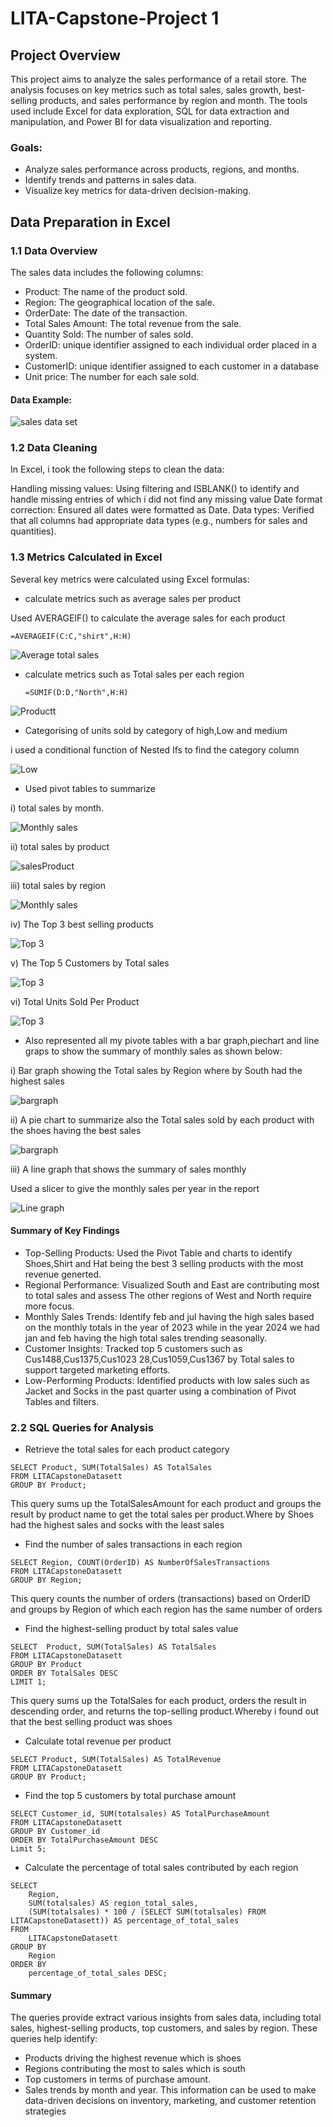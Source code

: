# LITA-Capstone-Project 1
## Project Overview
This project aims to analyze the sales performance of a retail store. The analysis focuses on key metrics such as total sales, sales growth, best-selling products, and sales performance by region and month. The tools used include Excel for data exploration, SQL for data extraction and manipulation, and Power BI for data visualization and reporting.

### Goals:
- Analyze sales performance across products, regions, and months.
- Identify trends and patterns in sales data.
- Visualize key metrics for data-driven decision-making.

## Data Preparation in Excel

### 1.1 Data Overview

The sales data includes the following columns:

- Product: The name of the product sold.
- Region: The geographical location of the sale.
- OrderDate: The date of the transaction.
- Total Sales Amount: The total revenue from the sale.
- Quantity Sold: The number of sales sold.
- OrderID: unique identifier assigned to each individual order placed in a system.
- CustomerID: unique identifier assigned to each customer in a database
- Unit price: The number for each sale sold.

#### Data Example:

![sales data set](https://github.com/sharifahstella/LITA-Capstone-Project/blob/main/sales.JPG)

### 1.2 Data Cleaning

In Excel, i took the following steps to clean the data:

Handling missing values: Using filtering and ISBLANK() to identify and handle missing entries of which i did not find any missing value
Date format correction: Ensured all dates were formatted as Date.
Data types: Verified that all columns had appropriate data types (e.g., numbers for sales and quantities).

### 1.3 Metrics Calculated in Excel

Several key metrics were calculated using Excel formulas:

- calculate metrics such as average sales per product

Used AVERAGEIF() to calculate the average sales for each product

```
=AVERAGEIF(C:C,"shirt",H:H)

```
![Average total sales](https://github.com/sharifahstella/LITA-Capstone-Project/blob/main/averagesales.JPG)

- calculate metrics such as Total sales per each region
  
  ```
  =SUMIF(D:D,"North",H:H)

  ```

![Productt](https://github.com/sharifahstella/LITA-Capstone-Project/blob/main/Producttt.JPG)

- Categorising of units sold by category of high,Low and medium

i used a conditional function of Nested Ifs to find the category column

![Low](https://github.com/sharifahstella/LITA-Capstone-Project/blob/main/Low.JPG)

 - Used pivot tables to summarize

i) total sales by month.

![Monthly sales](https://github.com/sharifahstella/LITA-Capstone-Project/blob/main/monthly.JPG)

ii) total sales by product

![salesProduct](https://github.com/sharifahstella/LITA-Capstone-Project/blob/main/Region.JPG)

iii) total sales by region

![Monthly sales](https://github.com/sharifahstella/LITA-Capstone-Project/blob/main/region2.JPG)

iv) The Top 3 best selling products

![Top 3](https://github.com/sharifahstella/LITA-Capstone-Project/blob/main/best.JPG)

v) The Top 5 Customers by Total sales

![Top 3](https://github.com/sharifahstella/LITA-Capstone-Project/blob/main/cust.JPG)

vi) Total Units Sold Per Product

![Top 3](https://github.com/sharifahstella/LITA-Capstone-Project/blob/main/units.JPG)

- Also represented all my pivote tables with a bar graph,piechart and line graps to show the summary of monthly sales as shown below:
  
 i) Bar graph showing the Total sales by Region where by South had the highest sales

 ![bargraph](https://github.com/sharifahstella/LITA-Capstone-Project/blob/main/bargraphregio.JPG)

 ii) A pie chart to summarize also the Total sales sold by each product with the shoes having the best sales
 
  ![bargraph](https://github.com/sharifahstella/LITA-Capstone-Project/blob/main/prod.JPG)

 iii)  A line graph that shows the summary of sales monthly

 Used a slicer to give the monthly sales per year in the report 
 
  ![Line graph](https://github.com/sharifahstella/LITA-Capstone-Project/blob/main/high.JPG)

#### Summary of Key Findings

- Top-Selling Products: Used the Pivot Table and charts to identify Shoes,Shirt and Hat being the best 3 selling products with the most revenue generted.
- Regional Performance: Visualized South and East are contributing most to total sales and assess The other regions of West and North require more focus.
- Monthly Sales Trends: Identify feb and jul having the high sales based on the monthly totals in the year of 2023 while in the year 2024 we had jan and feb having the high total sales trending seasonally.
- Customer Insights: Tracked top 5 customers such as Cus1488,Cus1375,Cus1023	28,Cus1059,Cus1367 by Total sales  to support targeted marketing efforts.
- Low-Performing Products: Identified products with low sales such as Jacket and Socks in the past quarter using a combination of Pivot Tables and filters.
 
### 2.2 SQL Queries for Analysis 

- Retrieve the total sales for each product category

```
SELECT Product, SUM(TotalSales) AS TotalSales
FROM LITACapstoneDatasett
GROUP BY Product;

```
This query sums up the TotalSalesAmount for each product and groups the result by product name to get the total sales per product.Where by Shoes had the highest sales and socks with the least sales 

- Find the number of sales transactions in each region

```
SELECT Region, COUNT(OrderID) AS NumberOfSalesTransactions
FROM LITACapstoneDatasett
GROUP BY Region;

```
 This query counts the number of orders (transactions) based on OrderID and groups by Region of which each region has the same number of orders

- Find the highest-selling product by total sales value

```
SELECT  Product, SUM(TotalSales) AS TotalSales
FROM LITACapstoneDatasett
GROUP BY Product
ORDER BY TotalSales DESC
LIMIT 1;

```
This query sums up the TotalSales for each product, orders the result in descending order, and returns the top-selling product.Whereby i found out that the best selling product was shoes 

- Calculate total revenue per product

```
SELECT Product, SUM(TotalSales) AS TotalRevenue
FROM LITACapstoneDatasett
GROUP BY Product;

```
- Find the top 5 customers by total purchase amount

```
SELECT Customer_id, SUM(totalsales) AS TotalPurchaseAmount
FROM LITACapstoneDatasett
GROUP BY Customer_id
ORDER BY TotalPurchaseAmount DESC
Limit 5;

```

- Calculate the percentage of total sales contributed by each region

```
SELECT 
    Region,
    SUM(totalsales) AS region_total_sales,
    (SUM(totalsales) * 100 / (SELECT SUM(totalsales) FROM LITACapstoneDatasett)) AS percentage_of_total_sales
FROM 
    LITACapstoneDatasett
GROUP BY 
    Region
ORDER BY 
    percentage_of_total_sales DESC;

```
#### Summary
The queries provide extract various insights from sales data, including total sales, highest-selling products, top customers, and sales by region. These queries help identify:

- Products driving the highest revenue which is shoes 
- Regions contributing the most to sales which is south
- Top customers in terms of purchase amount.
- Sales trends by month and year.
This information can be used to make data-driven decisions on inventory, marketing, and customer retention strategies

